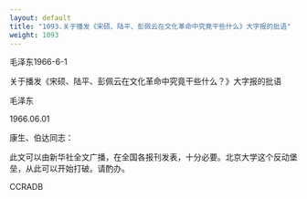 ```yaml
---
layout: default
title: "1093.关于播发《宋硕、陆平、彭佩云在文化革命中究竟干些什么》大字报的批语"
weight: 1093
---
```


毛泽东1966-6-1

关于播发《宋硕、陆平、彭佩云在文化革命中究竟干些什么？》大字报的批语

毛泽东

1966.06.01

康生、伯达同志：

此文可以由新华社全文广播，在全国各报刊发表，十分必要。北京大学这个反动堡垒，从此可以开始打破。请酌办。

CCRADB

